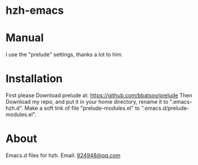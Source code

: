 hzh-emacs
=========

# Manual
I use the "prelude" settings, thanks a lot to him.

# Installation
First please Download prelude at:
https://github.com/bbatsov/prelude
Then Download my repo, and put it in your home directory, rename it to ".emacs-hzh.d".
Make a soft link of file "prelude-modules.el" to ".emacs.d/prelude-modules.el".

# About
Emacs.d files for hzh. Email: 924948@qq.com

